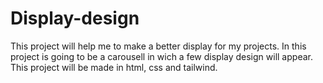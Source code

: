 # Display-design
This project will help me to make a better display for my projects. In this project is going to be a carousell in wich a few display design will appear.
This project will be made in html, css and tailwind.
